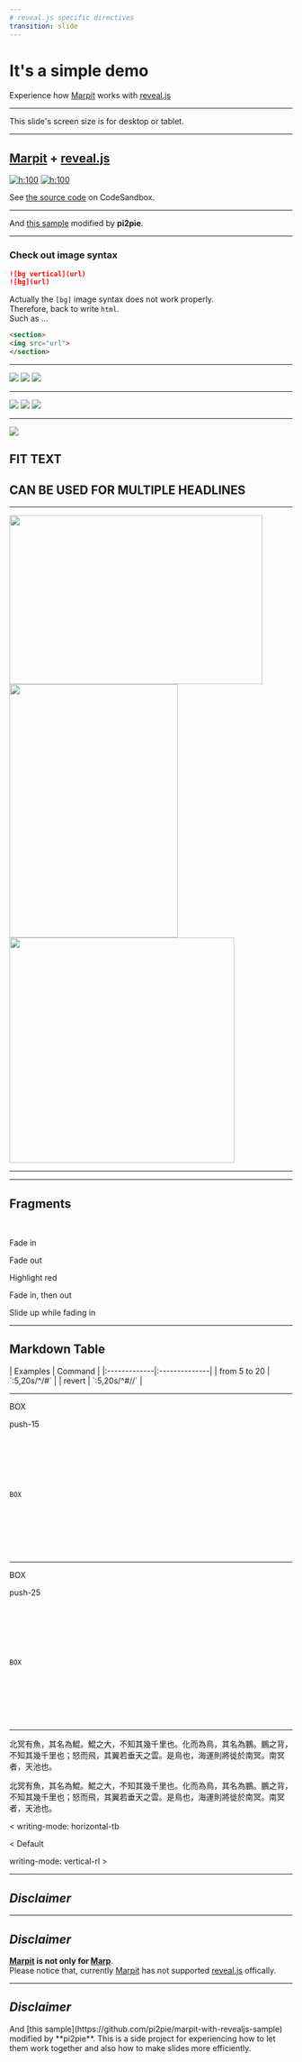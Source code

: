 ```yaml
---
# reveal.js specific directives
transition: slide
---
```


# It's a simple demo

Experience how [Marpit] works with [reveal.js]

---

<!--_class: danger big-->
This slide's screen size is for desktop or tablet.

---

<!--_transition: zoom -->
## [Marpit] + [reveal.js]

[![h:100](https://marpit.marp.app/marpit.png)][marpit]
[![h:100](https://revealjs.com/images/logo/reveal-black-text-sticker.png)][reveal.js]

See [the source code](https://codesandbox.io/s/nw80vrxvpp?file=/src/index.js) on CodeSandbox.

[marpit]: https://marpit.marp.app/
[reveal.js]: https://revealjs.com/

---

<!--_transition: fade -->

And [this sample](https://github.com/pi2pie/marpit-with-revealjs-sample) modified by **pi2pie**.  

---
### Check out image syntax

```markdown
![bg vertical](url)
![bg](url)

```
Actually the `[bg]` image syntax does not work properly. \
Therefore, back to write `html`. \
Such as …

```Html
<section>
<img src="url">
</section>

```

---

<section>
<div class="layout-horizon">
<img class="col-33" src="https://fakeimg.pl/450x450/0288d1/fff/?text=A">
<img class="col-33" src="https://fakeimg.pl/450x450/02669d/fff/?text=B">
<img class="col-33" src="https://fakeimg.pl/450x450/67b8e3/fff/?text=C">
</div>
</section>

---

<section>
<div class="ph2">
<div class="ba bw3 bRad4">
<div class="layout-vertical items-center m-0 pv5">
<img src="https://fakeimg.pl/1200x96/0288d1/fff/?text=A">
<img src="https://fakeimg.pl/1200x96/02669d/fff/?text=B">
<img src="https://fakeimg.pl/1200x96/67b8e3/fff/?text=C">
</div>
</div>
</div>
</section>

---

<!--_transition: fade -->

<section data-background-color="aquamarine">
<div class="layout-horizon ph4" style="gap: 1em;">
<div class="col-50">
<img src="https://fakeimg.pl/800x600/0288d1/fff/?text=A">
</div>
<div class="col-50">
<h2 class="r-fit-text">FIT TEXT</h2>
<h2 class="r-fit-text">CAN BE USED FOR MULTIPLE HEADLINES</h2>
</div>

</section>

---

<section>
  <div class="r-stack">
  <img class="fragment fade-out" data-fragment-index="0" src="https://placekitten.com/450/300" width="450" height="300">
  <img class="fragment current-visible" data-fragment-index="0" src="https://placekitten.com/300/450" width="300" height="450">
  <img class="fragment" src="https://placekitten.com/400/400" width="400" height="400">
  </div>
</section>

---

<section data-background-video="https://static.slid.es/site/homepage/v1/homepage-video-editor.mp4" 
          data-background-video-loop data-background-video-muted>
</section>


---

<section>
  <div class="mb5">
    <h2 class="ttn">Fragments</h2>
    <br>
    <p class="fragment">Fade in</p>
    <p class="fragment fade-out">Fade out</p>
    <p class="fragment highlight-red">Highlight red</p>
    <p class="fragment fade-in-then-out">Fade in, then out</p>
    <p class="fragment fade-up">Slide up while fading in</p>
  </div>
</section>

---

<section>
<div class="layout-vertical mb4">
<h2 class="ttn pr5">Markdown Table</h2>
<div data-markdown>
| Examples     | Command       |
|:-------------|:--------------|
| from 5 to 20 | `:5,20s/^/#`  |
| revert       | `:5,20s/^#//` |
</div>
</div>
</section>

---

<section data-auto-animate>

<div class="absolute push-15">
<div class="col-25 pa5 ba b-c-info bw3">
<p>BOX</p>
</div>
<p class="smaller mr7">push-15</p>
<div class="mt4">
<pre>
<code data-line-numbers="1">
  <div class="absolute push-15">
     <div class="col-25 pa5 ba b-c-info bw3">
     <p>BOX</p>
     </div>
  </div>
</code>
</pre>
</div>
</div>

</section>

---

<section data-auto-animate>

<div class="absolute push-25">
<div class="col-25 pa5 ba b-c-info bw3">
<p>BOX</p>
</div>
<p class="smaller mr7 danger em strong">push-25</p>
<div class="mt4">
<pre>
<code data-line-numbers="2">
  <div class="absolute push-25">
     <div class="col-25 pa5 ba b-c-info bw3">
     <p>BOX</p>
     </div>
  </div>
</code>
</pre>
</div>
</div>

</section>

---

<section>
<div class="layout-vertical mb6">
<div class="layout-horizon ph4 ml4" style="gap: 1em;">
 <div class="col-60">
  <p class="noto-sans-tc tl fw03">
    北冥有魚，其名為鯤。鯤之大，不知其幾千里也。化而為鳥，其名為鵬。鵬之背，不知其幾千里也；怒而飛，其翼若垂天之雲。是鳥也，海運則將徙於南冥。南冥者，天池也。
  </p>
 </div>
<div style="max-height: 560px;">
  <p class="noto-serif-tc fw07 wr-vr-R tl">
    北冥有魚，其名為鯤。鯤之大，不知其幾千里也。化而為鳥，其名為鵬。鵬之背，不知其幾千里也；怒而飛，其翼若垂天之雲。是鳥也，海運則將徙於南冥。南冥者，天池也。
  </p>
 </div>
</div>

<div class="layout-horizon justify-around ph6 bt bw2">

 <div class="smaller tl fw02">
  <p> < writing-mode: horizontal-tb</p>
  <p> < Default</p>
 </div>
 <div class="smaller tr fw02">
  <p>writing-mode: vertical-rl > </p>
 </div>

</div>


</div>
</section>

---

<!--
autoAnimate: true
transition: slide
-->

## _Disclaimer_

---
## _Disclaimer_

**[Marpit] is not only for [Marp](https://marp.app/)**. \
Please notice that, currently [Marpit] has not supported [reveal.js] offically.

---

<section data-auto-animate>
<h2>
<em>Disclaimer</em>
</h2>
<div class="fragment fade-up flex item-center col-80 pl6 tl">
<div data-markdown>
And [this sample](https://github.com/pi2pie/marpit-with-revealjs-sample) modified by **pi2pie**.
This is a side project for experiencing how to let them work together and also how to make slides more efficiently.
</div>
</div>
</section>